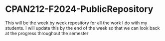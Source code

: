 # CPAN212-F2024-PublicRepository
This will be the week by week repository for all the work I do with my students.  I will update this by the end of the week so that we can look back at the progress throughout the semester
